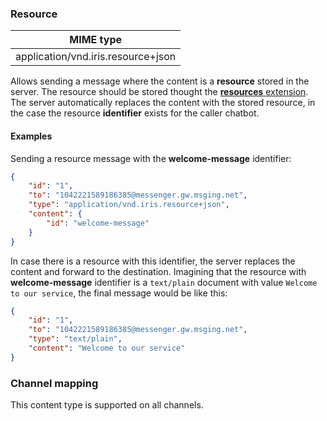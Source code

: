### Resource
| MIME type                            | 
|--------------------------------------|
| application/vnd.iris.resource+json   |

Allows sending a message where the content is a **resource** stored in the server. The resource should be stored thought the [**resources** extension](https://portal.blip.ai/#/docs/extensions/resource). The server automatically replaces the content with the stored resource, in the case the resource **identifier** exists for the caller chatbot.

#### Examples
Sending a resource message with the **welcome-message** identifier:
```json
{
    "id": "1",
    "to": "1042221589186385@messenger.gw.msging.net",
    "type": "application/vnd.iris.resource+json",
    "content": {
        "id": "welcome-message"
    }
}
```
In case there is a resource with this identifier, the server replaces the content and forward to the destination. Imagining that the resource with **welcome-message** identifier is a `text/plain` document with value `Welcome to our service`, the final message would be like this:

```json
{
    "id": "1",
    "to": "1042221589186385@messenger.gw.msging.net",
    "type": "text/plain",
    "content": "Welcome to our service"
}
```

### Channel mapping

This content type is supported on all channels.

